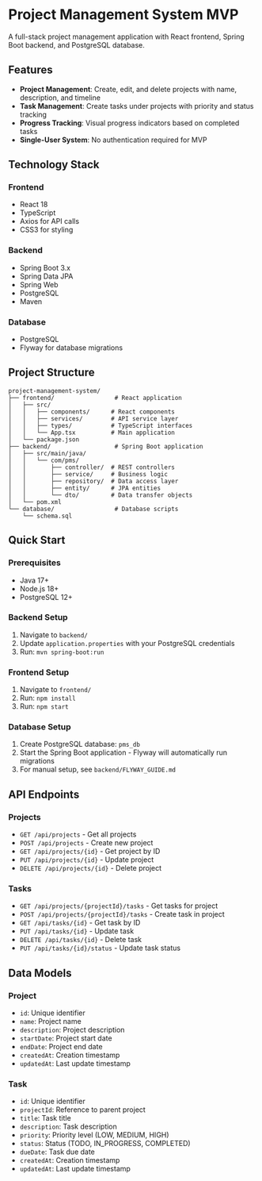 # Project Management System MVP

A full-stack project management application with React frontend, Spring Boot backend, and PostgreSQL database.

## Features

- **Project Management**: Create, edit, and delete projects with name, description, and timeline
- **Task Management**: Create tasks under projects with priority and status tracking
- **Progress Tracking**: Visual progress indicators based on completed tasks
- **Single-User System**: No authentication required for MVP

## Technology Stack

### Frontend
- React 18
- TypeScript
- Axios for API calls
- CSS3 for styling

### Backend
- Spring Boot 3.x
- Spring Data JPA
- Spring Web
- PostgreSQL
- Maven

### Database
- PostgreSQL
- Flyway for database migrations

## Project Structure

```
project-management-system/
├── frontend/                 # React application
│   ├── src/
│   │   ├── components/      # React components
│   │   ├── services/        # API service layer
│   │   ├── types/           # TypeScript interfaces
│   │   └── App.tsx          # Main application
│   └── package.json
├── backend/                  # Spring Boot application
│   ├── src/main/java/
│   │   └── com/pms/
│   │       ├── controller/  # REST controllers
│   │       ├── service/     # Business logic
│   │       ├── repository/  # Data access layer
│   │       ├── entity/      # JPA entities
│   │       └── dto/         # Data transfer objects
│   └── pom.xml
└── database/                 # Database scripts
    └── schema.sql
```

## Quick Start

### Prerequisites
- Java 17+
- Node.js 18+
- PostgreSQL 12+

### Backend Setup
1. Navigate to `backend/`
2. Update `application.properties` with your PostgreSQL credentials
3. Run: `mvn spring-boot:run`

### Frontend Setup
1. Navigate to `frontend/`
2. Run: `npm install`
3. Run: `npm start`

### Database Setup
1. Create PostgreSQL database: `pms_db`
2. Start the Spring Boot application - Flyway will automatically run migrations
3. For manual setup, see `backend/FLYWAY_GUIDE.md`

## API Endpoints

### Projects
- `GET /api/projects` - Get all projects
- `POST /api/projects` - Create new project
- `GET /api/projects/{id}` - Get project by ID
- `PUT /api/projects/{id}` - Update project
- `DELETE /api/projects/{id}` - Delete project

### Tasks
- `GET /api/projects/{projectId}/tasks` - Get tasks for project
- `POST /api/projects/{projectId}/tasks` - Create task in project
- `GET /api/tasks/{id}` - Get task by ID
- `PUT /api/tasks/{id}` - Update task
- `DELETE /api/tasks/{id}` - Delete task
- `PUT /api/tasks/{id}/status` - Update task status

## Data Models

### Project
- `id`: Unique identifier
- `name`: Project name
- `description`: Project description
- `startDate`: Project start date
- `endDate`: Project end date
- `createdAt`: Creation timestamp
- `updatedAt`: Last update timestamp

### Task
- `id`: Unique identifier
- `projectId`: Reference to parent project
- `title`: Task title
- `description`: Task description
- `priority`: Priority level (LOW, MEDIUM, HIGH)
- `status`: Status (TODO, IN_PROGRESS, COMPLETED)
- `dueDate`: Task due date
- `createdAt`: Creation timestamp
- `updatedAt`: Last update timestamp 